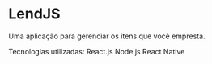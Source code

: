 # LendJS
Uma aplicação para gerenciar os itens que você empresta.

Tecnologias utilizadas:
  React.js
  Node.js
  React Native
  

